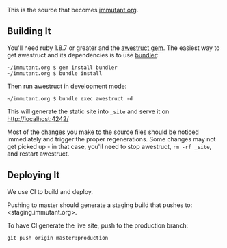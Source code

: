 This is the source that becomes [immutant.org](http://immutant.org/). 

## Building It

You'll need ruby 1.8.7 or greater and the [awestruct gem](http://awestruct.org/). 
The easiest way to get awestruct and its dependencies is to use [bundler](http://gembundler.com):

    ~/immutant.org $ gem install bundler
    ~/immutant.org $ bundle install
    
Then run awestruct in development mode:

    ~/immutant.org $ bundle exec awestruct -d

This will generate the static site into `_site` and serve it on [http://localhost:4242/](http://localhost:4242/)

Most of the changes you make to the source files should be noticed immediately
and trigger the proper regenerations. Some changes may not get picked up - in that
case, you'll need to stop awestruct, `rm -rf _site`, and restart awestruct.

## Deploying It

We use CI to build and deploy. 

Pushing to master should generate a staging build that pushes to:
<staging.immutant.org>.

To have CI generate the live site, push to the production branch:
    
    git push origin master:production
